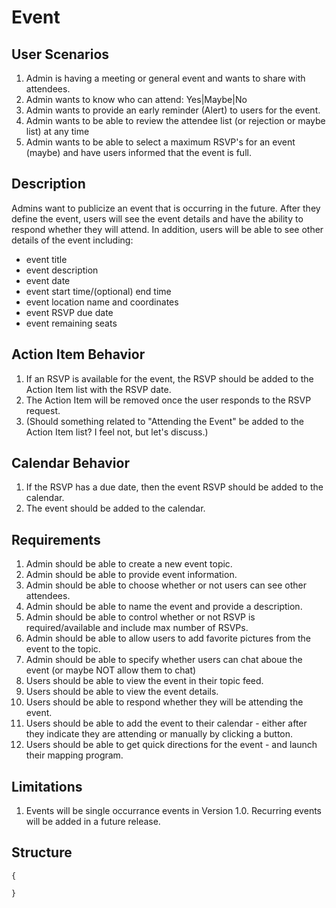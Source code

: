 Event
=====

User Scenarios
--------------
1. Admin is having a meeting or general event and wants to share with attendees.
2. Admin wants to know who can attend: Yes|Maybe|No
3. Admin wants to provide an early reminder (Alert) to users for the event.
4. Admin wants to be able to review the attendee list (or rejection or maybe list) at any time
5. Admin wants to be able to select a maximum RSVP's for an event (maybe) and have users informed that the event is full.

Description
-----------
Admins want to publicize an event that is occurring in the future.  After they define the event, users will see the event details and have the ability to respond whether they will attend.  In addition, users will be able to see other details of the event including:
- event title
- event description
- event date
- event start time/(optional) end time
- event location name and coordinates
- event RSVP due date
- event remaining seats

Action Item Behavior
--------------------
1. If an RSVP is available for the event, the RSVP should be added to the Action Item list with the RSVP date.
2. The Action Item will be removed once the user responds to the RSVP request.
2. (Should something related to "Attending the Event" be added to the Action Item list?  I feel not, but let's discuss.)

Calendar Behavior
-----------------
1. If the RSVP has a due date, then the event RSVP should be added to the calendar.
2. The event should be added to the calendar.

Requirements
------------
1. Admin should be able to create a new event topic.
2. Admin should be able to provide event information.
3. Admin should be able to choose whether or not users can see other attendees.
4. Admin should be able to name the event and provide a description.
5. Admin should be able to control whether or not RSVP is required/available and include max number of RSVPs.
6. Admin should be able to allow users to add favorite pictures from the event to the topic.
7. Admin should be able to specify whether users can chat aboue the event (or maybe NOT allow them to chat)
8. Users should be able to view the event in their topic feed.
9. Users should be able to view the event details.
10. Users should be able to respond whether they will be attending the event.
11. Users should be able to add the event to their calendar - either after they indicate they are attending or manually by clicking a button.
12. Users should be able to get quick directions for the event - and launch their mapping program.

Limitations
-----------
1. Events will be single occurrance events in Version 1.0.  Recurring events will be added in a future release.

Structure
---------
```
{

}
```


